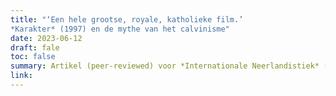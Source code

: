 ```yaml
---
title: "‘Een hele grootse, royale, katholieke film.’ 
*Karakter* (1997) en de mythe van het calvinisme"
date: 2023-06-12
draft: fale
toc: false
summary: Artikel (peer-reviewed) voor *Internationale Neerlandistiek* (verschijnt februari 2024)
link:
---
```


